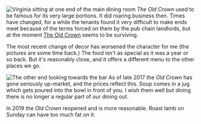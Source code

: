 ![Virginia sitting at one end of the main dining room](IMG_2741.JPG)
*The Old Crown* used
to be famous for its very large portions.  It did
roaring business then.  Times have changed, for a
while the tenants found it very difficult to make ends
meet because of the terms forced on them by the
pub chain landlords, but at the moment [The Old Crown](https://theoldcrowngirton.com/)
seems to be surviving.

The most recent change of decor has worsened the
character for me (the pictures are some time back.)
The food isn't as special as it was a year or so
back.  But it's reasonably close, and it offers a
different menu to the other places we go.

![The other end looking towards the bar](IMG_2742.JPG)
As of late 2017 the *Old Crown* has gone seriously
up-market, and the prices reflect this. Soup comes in
a jug which gets poured into the bowl in front of you.
I wish them well but dining there is no longer a
regular part of our dining out.

In 2019 the *Old Crown* reopened and is more
reasonable. Roast lamb on Sunday can have too much fat on it.
